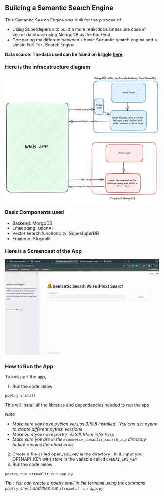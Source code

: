 ## Building a Semantic Search Engine

This Semantic Search Engine was built for the purpose of 
- Using Superduperdb to build a more realistic business use case of vector database using MongoDB as the backend 
- Comparing the different between a basic Semantic search engine and a simple Full-Text Search Engine

**Data source: The data used can be found on kaggle [here](https://www.kaggle.com/datasets/thedevastator/adidas-fashion-retail-products-dataset-9300-prod)**

### Here is the infracstructure diagram
![image](images/infra.png)


### Basic Components used
- Backend: MongoDB
- Embedding: OpenAI
- Vector search functionality: SuperduperDB
- Frontend: Streamlit

### Here is a Screencast of the App
![video](images/semantic_search.gif)


### How to Run the App
To kickstart the app,
1. Run the code below
```
poetry install
```
This will install all the libraries and dependencies needed to run the app

_Note_
  - _Make sure you have python version 3.10.8 installed . You can use pyenv to create different python versions_
  - _Make sure you have poetry install. More infor [here](https://python-poetry.org/docs/)_
  - _Make sure you are in the `ecommerce_semantic_search_app`  directory before running the about code_

2. Create a file called open_api_key in the directory . In it, input your OPENAPI_KEY with store in the variable called `OPENAI_API_KEY`
3. Run the code below
  ```
  poetry run streamlit run app.py
  ```
 _Tip : You can create a poetry shell in the terminal using the command `poetry shell` and then run `streamlit run app.py`_
